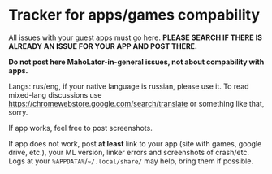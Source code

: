 # Tracker for apps/games compability

All issues with your guest apps must go here. **PLEASE SEARCH IF THERE IS ALREADY AN ISSUE FOR YOUR APP AND POST THERE.**

**Do not post here MahoLator-in-general issues, not about compability with apps.**

Langs: rus/eng, if your native language is russian, please use it. To read mixed-lang discussions use https://chromewebstore.google.com/search/translate or something like that, sorry.

If app works, feel free to post screenshots.

If app does not work, post **at least** link to your app (site with games, google drive, etc.), your ML version, linker errors and screenshots of crash/etc. Logs at your `%APPDATA%`/`~/.local/share/` may help, bring them if possible.
